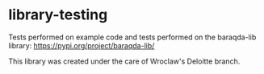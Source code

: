 # library-testing

Tests performed on example code and tests performed on the baraqda-lib library:
https://pypi.org/project/baraqda-lib/

This library was created under the care of Wroclaw's Deloitte branch.
